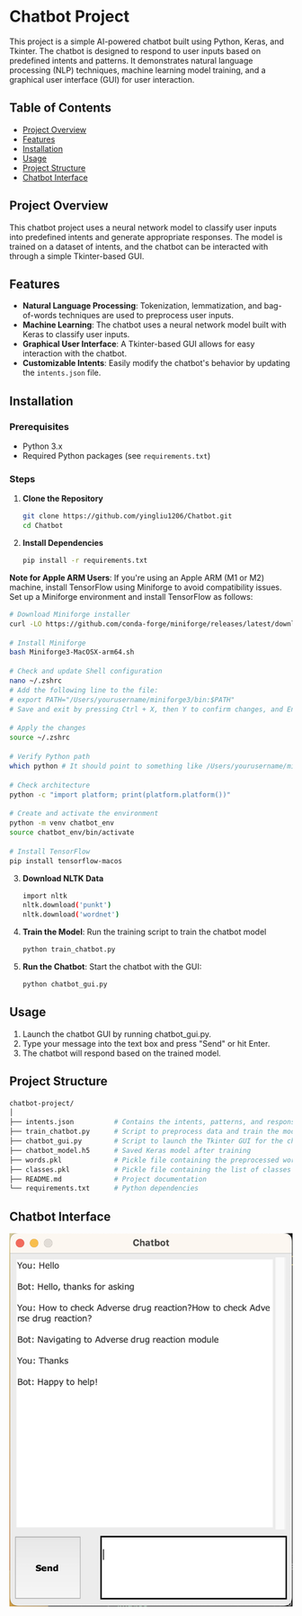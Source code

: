 # Chatbot Project

This project is a simple AI-powered chatbot built using Python, Keras, and Tkinter. The chatbot is designed to respond to user inputs based on predefined intents and patterns. It demonstrates natural language processing (NLP) techniques, machine learning model training, and a graphical user interface (GUI) for user interaction.

## Table of Contents

- [Project Overview](#project-overview)
- [Features](#features)
- [Installation](#installation)
- [Usage](#usage)
- [Project Structure](#project-structure)
- [Chatbot Interface](#Chatbot-Interface)


## Project Overview

This chatbot project uses a neural network model to classify user inputs into predefined intents and generate appropriate responses. The model is trained on a dataset of intents, and the chatbot can be interacted with through a simple Tkinter-based GUI.

## Features

- **Natural Language Processing**: Tokenization, lemmatization, and bag-of-words techniques are used to preprocess user inputs.
- **Machine Learning**: The chatbot uses a neural network model built with Keras to classify user inputs.
- **Graphical User Interface**: A Tkinter-based GUI allows for easy interaction with the chatbot.
- **Customizable Intents**: Easily modify the chatbot's behavior by updating the `intents.json` file.

## Installation

### Prerequisites

- Python 3.x
- Required Python packages (see `requirements.txt`)

### Steps

1. **Clone the Repository**
   ```bash
   git clone https://github.com/yingliu1206/Chatbot.git
   cd Chatbot

2. **Install Dependencies**
   ```bash
   pip install -r requirements.txt

**Note for Apple ARM Users**: If you're using an Apple ARM (M1 or M2) machine, install TensorFlow using Miniforge to avoid compatibility issues. Set up a Miniforge environment and install TensorFlow as follows:

```bash
# Download Miniforge installer
curl -LO https://github.com/conda-forge/miniforge/releases/latest/download/Miniforge3-MacOSX-arm64.sh

# Install Miniforge
bash Miniforge3-MacOSX-arm64.sh

# Check and update Shell configuration
nano ~/.zshrc
# Add the following line to the file:
# export PATH="/Users/yourusername/miniforge3/bin:$PATH"
# Save and exit by pressing Ctrl + X, then Y to confirm changes, and Enter to save.

# Apply the changes
source ~/.zshrc

# Verify Python path
which python # It should point to something like /Users/yourusername/miniforge3/bin/python.

# Check architecture
python -c "import platform; print(platform.platform())"

# Create and activate the environment
python -m venv chatbot_env
source chatbot_env/bin/activate

# Install TensorFlow
pip install tensorflow-macos
```


3. **Download NLTK Data**
   ```bash
   import nltk
   nltk.download('punkt')
   nltk.download('wordnet')

4. **Train the Model**: Run the training script to train the chatbot model
   ```bash
   python train_chatbot.py

5. **Run the Chatbot**: Start the chatbot with the GUI:
   ```bash
   python chatbot_gui.py


## Usage
1. Launch the chatbot GUI by running chatbot_gui.py.
2. Type your message into the text box and press "Send" or hit Enter.
3. The chatbot will respond based on the trained model.

## Project Structure
  ```bash
chatbot-project/
│
├── intents.json          # Contains the intents, patterns, and responses
├── train_chatbot.py      # Script to preprocess data and train the model
├── chatbot_gui.py        # Script to launch the Tkinter GUI for the chatbot
├── chatbot_model.h5      # Saved Keras model after training
├── words.pkl             # Pickle file containing the preprocessed words
├── classes.pkl           # Pickle file containing the list of classes (intents)
├── README.md             # Project documentation
└── requirements.txt      # Python dependencies
```

## Chatbot Interface
![Chatbot Interface](Chatbot_Interface.png)
